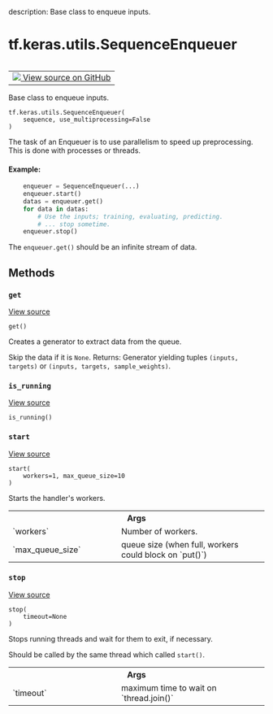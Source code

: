 description: Base class to enqueue inputs.

<div itemscope itemtype="http://developers.google.com/ReferenceObject">
<meta itemprop="name" content="tf.keras.utils.SequenceEnqueuer" />
<meta itemprop="path" content="Stable" />
<meta itemprop="property" content="__init__"/>
<meta itemprop="property" content="get"/>
<meta itemprop="property" content="is_running"/>
<meta itemprop="property" content="start"/>
<meta itemprop="property" content="stop"/>
</div>

# tf.keras.utils.SequenceEnqueuer

<!-- Insert buttons and diff -->

<table class="tfo-notebook-buttons tfo-api nocontent" align="left">
<td>
  <a target="_blank" href="https://github.com/keras-team/keras/tree/v2.15.0/keras/utils/data_utils.py#L651-L776">
    <img src="https://www.tensorflow.org/images/GitHub-Mark-32px.png" />
    View source on GitHub
  </a>
</td>
</table>



Base class to enqueue inputs.

<pre class="devsite-click-to-copy prettyprint lang-py tfo-signature-link">
<code>tf.keras.utils.SequenceEnqueuer(
    sequence, use_multiprocessing=False
)
</code></pre>



<!-- Placeholder for "Used in" -->

The task of an Enqueuer is to use parallelism to speed up preprocessing.
This is done with processes or threads.

#### Example:



```python
    enqueuer = SequenceEnqueuer(...)
    enqueuer.start()
    datas = enqueuer.get()
    for data in datas:
        # Use the inputs; training, evaluating, predicting.
        # ... stop sometime.
    enqueuer.stop()
```

The `enqueuer.get()` should be an infinite stream of data.

## Methods

<h3 id="get"><code>get</code></h3>

<a target="_blank" class="external" href="https://github.com/keras-team/keras/tree/v2.15.0/keras/utils/data_utils.py#L767-L776">View source</a>

<pre class="devsite-click-to-copy prettyprint lang-py tfo-signature-link">
<code>get()
</code></pre>

Creates a generator to extract data from the queue.

Skip the data if it is `None`.
Returns:
    Generator yielding tuples `(inputs, targets)`
        or `(inputs, targets, sample_weights)`.

<h3 id="is_running"><code>is_running</code></h3>

<a target="_blank" class="external" href="https://github.com/keras-team/keras/tree/v2.15.0/keras/utils/data_utils.py#L702-L703">View source</a>

<pre class="devsite-click-to-copy prettyprint lang-py tfo-signature-link">
<code>is_running()
</code></pre>




<h3 id="start"><code>start</code></h3>

<a target="_blank" class="external" href="https://github.com/keras-team/keras/tree/v2.15.0/keras/utils/data_utils.py#L705-L723">View source</a>

<pre class="devsite-click-to-copy prettyprint lang-py tfo-signature-link">
<code>start(
    workers=1, max_queue_size=10
)
</code></pre>

Starts the handler's workers.


<!-- Tabular view -->
 <table class="responsive fixed orange">
<colgroup><col width="214px"><col></colgroup>
<tr><th colspan="2">Args</th></tr>

<tr>
<td>
`workers`
</td>
<td>
Number of workers.
</td>
</tr><tr>
<td>
`max_queue_size`
</td>
<td>
queue size
(when full, workers could block on `put()`)
</td>
</tr>
</table>



<h3 id="stop"><code>stop</code></h3>

<a target="_blank" class="external" href="https://github.com/keras-team/keras/tree/v2.15.0/keras/utils/data_utils.py#L730-L744">View source</a>

<pre class="devsite-click-to-copy prettyprint lang-py tfo-signature-link">
<code>stop(
    timeout=None
)
</code></pre>

Stops running threads and wait for them to exit, if necessary.

Should be called by the same thread which called `start()`.

<!-- Tabular view -->
 <table class="responsive fixed orange">
<colgroup><col width="214px"><col></colgroup>
<tr><th colspan="2">Args</th></tr>

<tr>
<td>
`timeout`
</td>
<td>
maximum time to wait on `thread.join()`
</td>
</tr>
</table>






